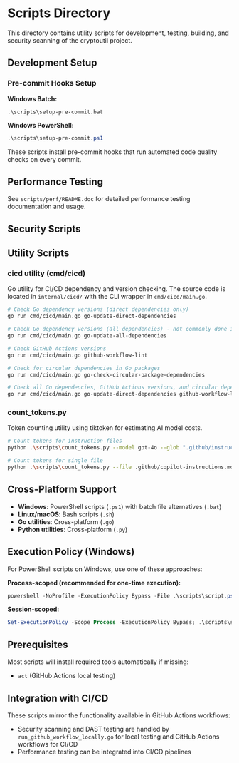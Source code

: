 # Scripts Directory

This directory contains utility scripts for development, testing, building, and security scanning of the cryptoutil project.

## Development Setup

### Pre-commit Hooks Setup

**Windows Batch:**
```batch
.\scripts\setup-pre-commit.bat
```

**Windows PowerShell:**
```powershell
.\scripts\setup-pre-commit.ps1
```

These scripts install pre-commit hooks that run automated code quality checks on every commit.

## Performance Testing

See `scripts/perf/README.doc` for detailed performance testing documentation and usage.

## Security Scripts

## Utility Scripts

### cicd utility (cmd/cicd)

Go utility for CI/CD dependency and version checking. The source code is located in `internal/cicd/` with the CLI wrapper in `cmd/cicd/main.go`.

```bash
# Check Go dependency versions (direct dependencies only)
go run cmd/cicd/main.go go-update-direct-dependencies

# Check Go dependency versions (all dependencies) - not commonly done in Go, but util supports it
go run cmd/cicd/main.go go-update-all-dependencies

# Check GitHub Actions versions
go run cmd/cicd/main.go github-workflow-lint

# Check for circular dependencies in Go packages
go run cmd/cicd/main.go go-check-circular-package-dependencies

# Check all Go dependencies, GitHub Actions versions, and circular dependencies in a single invocation
go run cmd/cicd/main.go go-update-direct-dependencies github-workflow-lint go-check-circular-package-dependencies
```

### count_tokens.py

Token counting utility using tiktoken for estimating AI model costs.

```bash
# Count tokens for instruction files
python .\scripts\count_tokens.py --model gpt-4o --glob ".github/instructions/*.md" --as-message system

# Count tokens for single file
python .\scripts\count_tokens.py --file .github/copilot-instructions.md --as-message none --model gpt-4o
```

## Cross-Platform Support

- **Windows**: PowerShell scripts (`.ps1`) with batch file alternatives (`.bat`)
- **Linux/macOS**: Bash scripts (`.sh`)
- **Go utilities**: Cross-platform (`.go`)
- **Python utilities**: Cross-platform (`.py`)

## Execution Policy (Windows)

For PowerShell scripts on Windows, use one of these approaches:

**Process-scoped (recommended for one-time execution):**
```powershell
powershell -NoProfile -ExecutionPolicy Bypass -File .\scripts\script.ps1
```

**Session-scoped:**
```powershell
Set-ExecutionPolicy -Scope Process -ExecutionPolicy Bypass; .\scripts\script.ps1
```

## Prerequisites

Most scripts will install required tools automatically if missing:
- `act` (GitHub Actions local testing)

## Integration with CI/CD

These scripts mirror the functionality available in GitHub Actions workflows:
- Security scanning and DAST testing are handled by `run_github_workflow_locally.go` for local testing and GitHub Actions workflows for CI/CD
- Performance testing can be integrated into CI/CD pipelines

